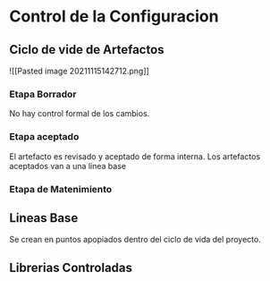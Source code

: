 # Control de la Configuracion
## Ciclo de vide de Artefactos
![[Pasted image 20211115142712.png]]

### Etapa Borrador
 No hay control formal de los cambios.
 ### Etapa aceptado
 El artefacto es revisado y aceptado de forma interna. Los artefactos aceptados van a una linea base
 ### Etapa de Matenimiento
 
 ## Lineas Base
 Se crean en puntos apopiados dentro del ciclo de vida del proyecto.
 
 
 ## Librerias Controladas
 
 